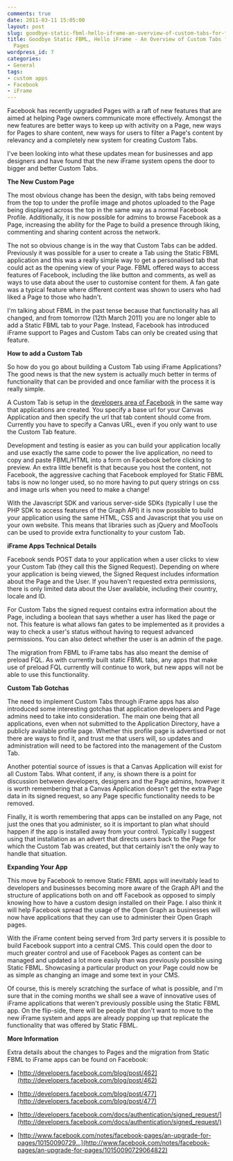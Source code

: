 ```yaml
---
comments: true
date: 2011-03-11 15:05:00
layout: post
slug: goodbye-static-fbml-hello-iframe-an-overview-of-custom-tabs-for-facebook-pages
title: Goodbye Static FBML, Hello iFrame - An Overview of Custom Tabs for Facebook
  Pages
wordpress_id: 7
categories:
- General
tags:
- custom apps
- Facebook
- iFrame
---
```



    

Facebook has recently upgraded Pages with a raft of new features that are aimed at helping Page owners communicate more effectively.  Amongst the new features are better ways to keep up with activity on a Page, new ways for Pages to share content, new ways for users to filter a Page's content by relevancy and a completely new system for creating Custom Tabs.




I've been looking into what these updates mean for businesses and app designers and have found that the new iFrame system opens the door to bigger and better Custom Tabs.<!-- more -->




**The New Custom Page**




The most obvious change has been the design, with tabs being removed from the top to under the profile image and photos uploaded to the Page being displayed across the top in the same way as a normal Facebook Profile.  Additionally, it is now possible for admins to browse Facebook as a Page, increasing the ability for the Page to build a presence through liking, commenting and sharing content across the network.




The not so obvious change is in the way that Custom Tabs can be added.  Previously it was possible for a user to create a Tab using the Static FBML application and this was a really simple way to get a personalised tab that could act as the opening view of your Page.  FBML offered ways to access features of Facebook, including the like button and comments, as well as ways to use data about the user to customise content for them.  A fan gate was a typical feature where different content was shown to users who had liked a Page to those who hadn't.




I'm talking about FBML in the past tense because that functionality has all changed, and from tomorrow (12th March 2011) you are no longer able to add a Static FBML tab to your Page.  Instead, Facebook has introduced iFrame support to Pages and Custom Tabs can only be created using that feature.




**How to add a Custom Tab**




So how do you go about building a Custom Tab using iFrame Applications?  The good news is that the new system is actually much better in terms of functionality that can be provided and once familiar with the process it is really simple.




A Custom Tab is setup in the [developers area of Facebook](http://developers.facebook.com) in the same way that applications are created.  You specify a base url for your Canvas Application and then specify the url that tab content should come from.  Currently you have to specify a Canvas URL, even if you only want to use the Custom Tab feature.




Development and testing is easier as you can build your application locally and use exactly the same code to power the live application, no need to copy and paste FBML/HTML into a form on Facebook before clicking to preview.  An extra little benefit is that because you host the content, not Facebook, the aggressive caching that Facebook employed for Static FBML tabs is now no longer used, so no more having to put query strings on css and image urls when you need to make a change!




With the Javascript SDK and various server-side SDKs (typically I use the PHP SDK to access features of the Graph API) it is now possible to build your application using the same HTML, CSS and Javascript that you use on your own website.  This means that libraries such as jQuery and MooTools can be used to provide extra functionality to your custom Tab.




**iFrame Apps Technical Details**




Facebook sends POST data to your application when a user clicks to view your Custom Tab (they call this the Signed Request).  Depending on where your application is being viewed, the Signed Request includes information about the Page and the User.  If you haven't requested extra permissions, there is only limited data about the User available, including their country, locale and ID.




For Custom Tabs the signed request contains extra information about the Page, including a boolean that says whether a user has liked the page or not.  This feature is what allows fan gates to be implemented as it provides a way to check a user's status without having to request advanced permissions.  You can also detect whether the user is an admin of the page.




The migration from FBML to iFrame tabs has also meant the demise of preload FQL.  As with currently built static FBML tabs, any apps that make use of preload FQL currently will continue to work, but new apps will not be able to use this functionality.




**Custom Tab Gotchas**




The need to implement Custom Tabs through iFrame apps has also introduced some interesting gotchas that application developers and Page admins need to take into consideration.  The main one being that all applications, even when not submitted to the Application Directory, have a publicly available profile page.  Whether this profile page is advertised or not there are ways to find it, and trust me that users will, so updates and administration will need to be factored into the management of the Custom Tab.




Another potential source of issues is that a Canvas Application will exist for all Custom Tabs.  What content, if any, is shown there is a point for discussion between developers, designers and the Page admins, however it is worth remembering that a Canvas Application doesn't get the extra Page data in its signed request, so any Page specific functionality needs to be removed.




Finally, it is worth remembering that apps can be installed on any Page, not just the ones that you administer, so it is important to plan what should happen if the app is installed away from your control.  Typically I suggest using that installation as an advert that directs users back to the Page for which the Custom Tab was created, but that certainly isn't the only way to handle that situation.




**Expanding Your App**




This move by Facebook to remove Static FBML apps will inevitably lead to developers and businesses becoming more aware of the Graph API and the structure of applications both on and off Facebook as opposed to simply knowing how to have a custom design installed on their Page.  I also think it will help Facebook spread the usage of the Open Graph as businesses will now have applications that they can use to administer their Open Graph pages.




With the iFrame content being served from 3rd party servers it is possible to build Facebook support into a central CMS.  This could open the door to much greater control and use of Facebook Pages as content can be managed and updated a lot more easily than was previously possible using Static FBML. Showcasing a particular product on your Page could now be as simple as changing an image and some text in your CMS.




Of course, this is merely scratching the surface of what is possible, and I'm sure that in the coming months we shall see a wave of innovative uses of iFrame applications that weren't previously possible using the Static FBML app. On the flip-side, there will be people that don't want to move to the new iFrame system and apps are already popping up that replicate the functionality that was offered by Static FBML.




**More Information**




Extra details about the changes to Pages and the migration from Static FBML to iFrame apps can be found on Facebook:






  * [http://developers.facebook.com/blog/post/462](http://developers.facebook.com/blog/post/462)


  * [http://developers.facebook.com/blog/post/477](http://developers.facebook.com/blog/post/477)


  * [http://developers.facebook.com/docs/authentication/signed_request/](http://developers.facebook.com/docs/authentication/signed_request/)


  * [http://www.facebook.com/notes/facebook-pages/an-upgrade-for-pages/10150090729...](http://www.facebook.com/notes/facebook-pages/an-upgrade-for-pages/10150090729064822)





  
